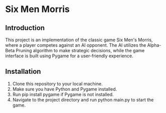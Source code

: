 # Six Men Morris

## Introduction
This project is an implementation of the classic game Six Men's Morris, where a player competes against an AI opponent. The AI utilizes the Alpha-Beta Pruning algorithm to make strategic decisions, while the game interface is built using Pygame for a user-friendly experience.

## Installation
1. Clone this repository to your local machine.
2. Make sure you have Python and Pygame installed.
3. Run pip install pygame if Pygame is not installed.
4. Navigate to the project directory and run python main.py to start the game.
